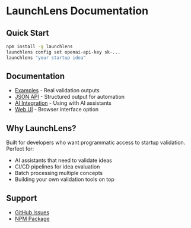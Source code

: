 # LaunchLens Documentation

## Quick Start

```bash
npm install -g launchlens
launchlens config set openai-api-key sk-...
launchlens "your startup idea"
```

## Documentation

- [Examples](./examples.md) - Real validation outputs
- [JSON API](./json-api.md) - Structured output for automation
- [AI Integration](./ai-integration.md) - Using with AI assistants
- [Web UI](./web-ui.md) - Browser interface option

## Why LaunchLens?

Built for developers who want programmatic access to startup validation. Perfect for:
- AI assistants that need to validate ideas
- CI/CD pipelines for idea evaluation
- Batch processing multiple concepts
- Building your own validation tools on top

## Support

- [GitHub Issues](https://github.com/khoaleeeeee/launchlens/issues)
- [NPM Package](https://www.npmjs.com/package/launchlens)